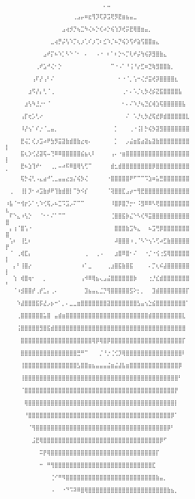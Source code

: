   ⠀⠀⠀⠀⠀⠀⠀⠀⠀⠀⠀⠀⠀⠀⠀⠀⠀⠀⠀⠀⠀⠀⠀⠀⠀⠀⡀⣀⠀⠀⠀⠀⠀⠀⠀⠀⠀⠀⠀⠀⠀⠀⠀⠀⠀⠀⠀⠀⠀⠀
⠀⠀⠀⠀⠀⠀⠀⠀⠀⠀⠀⠀⠀⠀⠀⠀⠀⠀⢀⣠⡤⠶⣖⢻⡹⢏⡽⣩⢟⡻⣟⣶⣦⣤⣀⠀⠀⠀⠀⠀⠀⠀⠀⠀⠀⠀⠀⠀⠀⠀
⠀⠀⠀⠀⠀⠀⠀⠀⠀⠀⠀⠀⠀⠀⠀⣠⢴⡺⡙⢦⣉⠳⢌⠦⡑⢎⠴⡑⢮⢱⡹⢞⡭⣟⢿⣿⣶⣤⡀⠀⠀⠀⠀⠀⠀⠀⠀⠀⠀⠀
⠀⠀⠀⠀⠀⠀⠀⠀⠀⠀⠀⠀⣀⢴⡛⡬⢣⠱⡉⢆⡰⢁⠎⡰⢉⠆⣊⠱⡈⠦⡙⢮⡱⢫⠞⣵⢫⣿⣿⣶⣄⠀⠀⠀⠀⠀⠀⠀⠀⠀
⠀⠀⠀⠀⠀⠀⠀⠀⠀⠀⣠⠞⡍⠦⠱⡁⠣⠑⠈⠂⠀⠄⠀⠀⠠⠐⠀⠆⠁⠆⡑⠢⡉⢇⠞⡬⢳⢮⡽⣻⣿⣷⣄⠀⠀⠀⠀⠀⠀⠀
⠀⠀⠀⠀⠀⠀⠀⠀⢀⠞⣡⠚⢌⠂⡑⠀⠀⠀⠀⠀⠀⠀⠀⠀⠀⠀⠀⠀⠉⠐⠠⠁⠘⢨⠘⡔⣋⠶⣙⢷⣻⣿⣿⣷⡀⠀⠀⠀⠀⠀
⠀⠀⠀⠀⠀⠀⠀⢠⠏⡜⢠⠃⠌⠀⠀⠀⠀⠀⠀⠀⠀⠀⠀⠀⠀⠀⠀⠀⠀⠀⠂⠐⠈⡀⢡⠒⢌⡚⣭⢞⡽⣿⣿⣿⣿⣆⠀⠀⠀⠀
⠀⠀⠀⠀⠀⠀⣰⠫⡜⡄⢃⠈⢀⠀⠀⠀⠀⠀⠀⠀⠀⠀⠀⠀⠀⠀⠀⠀⠀⠀⠀⢀⠂⠄⠡⡈⢆⡳⢜⡮⣝⣯⣿⣿⣿⣿⣧⠀⠀⠀
⠀⠀⠀⠀⠀⣰⢣⠳⣘⡐⠂⠈⠀⠀⠀⠀⠀⠀⠀⠀⠀⠀⠀⠀⠀⠀⠀⠀⠀⠀⠀⠂⠄⠌⠱⡘⢦⣙⣎⢾⣱⢯⣿⣿⣿⣿⣿⣧⠀⠀
⠀⠀⠀⠀⢠⡏⢖⡡⢃⠔⠀⠀⠀⠀⠀⠀⠀⠀⠀⠀⠀⠀⠀⠀⠀⠀⠀⠀⠀⠀⠀⠀⠌⠀⠡⡘⢆⡳⣜⢯⣞⡿⣾⣿⣿⣿⣿⣿⣇⠀
⠀⠀⠀⠀⠸⡜⢢⠁⠎⡐⠈⣀⣤⡀⠀⠀⠀⠀⠀⠀⠀⠀⠀⠀⠀⠀⠀⠀⠀⡁⠀⠀⠀⢀⠐⢨⡇⡓⢮⡳⣽⣻⣿⣿⣿⣿⣿⣿⣿⠀
⠀⠀⠀⠀⣟⢬⡁⢎⡰⣩⠴⠟⣳⡻⣭⣽⣷⣾⣿⣷⣔⢶⠄⠀⠀⠀⠀⠀⠀⡁⠀⠀⡠⣬⣶⣯⣴⣽⣦⣽⣷⣿⣿⣿⣿⣿⣿⣿⣿⡇
⠀⠀⠀⠀⣯⢆⡱⢊⣜⣽⢯⠤⢙⠿⠿⣿⣿⣿⣿⣿⣮⣦⢆⠇⠀⠀⠀⠀⢠⠄⠐⣶⣿⣿⣿⣿⣿⣿⣿⣿⣿⣿⣿⣿⣿⣿⣿⣿⣿⡇
⠀⠀⠀⠀⣟⠦⣱⢹⠞⠂⠀⠀⢀⡀⠤⠴⠯⠿⣿⢿⢣⢋⠉⠀⠀⠀⠀⠀⣾⣂⣾⣿⣿⣿⣿⣿⣿⣿⣿⡿⣿⣿⣿⣿⣿⣿⣿⣿⣿⠁
⠀⠀⠀⠀⢯⡓⢬⢃⠠⣄⣴⠚⢁⣀⣤⣤⣔⣲⡌⢮⡳⢌⠀⠀⠀⠀⠀⠐⣿⣿⣿⣿⣿⠟⠋⠉⠉⠩⣱⠶⣥⣛⣿⣿⣿⣿⣿⣿⣿⠀
⠀⢀⠀⠀⢸⡇⡹⠂⠴⣩⣷⡾⠟⢹⣷⣾⣿⡇⠉⡳⠪⡎⠀⠀⠀⠀⠀⠈⢽⣿⣿⣏⣠⡴⠒⢻⣟⣿⣿⣿⣿⣿⣿⣿⣿⣿⣿⣿⣿⠀
⠰⣧⠈⠒⢺⡖⡡⠁⢂⠱⢊⢯⡠⠦⣉⠩⣩⡠⠍⠉⠉⠀⠀⠀⠀⠀⠀⠀⠸⣿⡿⣿⡙⡒⠂⠨⣻⠿⠿⠣⢟⣿⣿⣿⣿⣿⣿⣿⣿⣆
⠀⠏⠑⣄⠰⢣⡑⠀⠀⠈⠂⠂⠌⠁⠉⠉⠀⠀⠀⠀⠀⠀⠀⠀⠀⠀⠀⠀⢈⣿⣿⣯⡷⣌⠑⠣⢎⠻⣭⣿⣿⣿⣿⣿⣿⣿⣿⣿⣿⣿
⠀⡄⢰⠈⣿⢡⠐⠀⠀⠀⠀⠀⠀⠀⠀⠀⠀⠀⠀⠀⠀⠀⠀⠀⠀⠀⠀⠀⠀⣿⣿⣿⣷⣩⠳⣄⠀⠀⠦⣩⢛⡿⣿⣿⣿⣿⣿⣿⣿⣿
⠀⢡⠆⠀⢸⣃⠆⠀⠀⠀⠀⠀⠀⠀⠀⠀⠀⠀⠀⠀⠀⠀⠀⠀⠀⠀⠀⠀⠀⠼⣿⣿⣿⠰⢀⠈⠣⠑⢢⠡⢋⠴⣋⣷⣿⣿⣿⣿⣿⡟
⠀⠈⠀⢀⢾⣏⡄⠀⠀⠀⠀⠀⠀⠀⠀⠀⠀⠀⠀⠀⠀⢀⠀⠀⢀⠠⠀⠀⠀⣰⣿⠿⣿⠂⠌⠀⠀⠐⡈⠐⢪⢐⣫⢿⣿⣿⣿⣿⣿⡇
⠀⠀⡄⠃⢸⣿⡔⠀⠀⠀⠀⠀⠀⠀⠀⠀⠀⠀⠀⠀⠰⠁⣀⠀⠀⠀⠀⢀⣰⣿⣯⣷⣿⣯⠀⠀⠀⠀⠄⡉⢆⠮⣼⣿⣿⣿⣿⣿⣿⡇
⠀⠀⢱⠀⢾⣿⢶⠂⠀⠀⡀⠀⠀⠀⠀⠀⠀⠀⠀⠀⢠⠺⠿⢿⣦⢄⣠⣬⣿⣿⣿⣿⣿⣿⡷⠀⠀⠀⢐⡘⣎⣾⣿⣿⣿⣿⣿⣿⣿⠃
⠀⠀⠈⠰⣺⣿⣿⡞⢀⡞⣁⡄⢀⠄⠀⠀⠀⠀⠀⠀⠀⣹⣦⣤⣄⣈⡙⢻⣿⣿⣿⣿⣿⣫⠕⡂⡀⠀⠀⣹⣾⣿⣿⣿⣿⣿⣿⣿⡏⠀
⠀⠀⠀⠱⣼⣿⣿⣿⣯⡯⣜⡠⡦⠒⠁⡀⠄⣀⣀⣶⣿⣿⣿⣿⣿⣿⣿⣽⣿⣿⣿⣿⣿⣿⣿⣣⣤⢢⣑⣮⣿⣿⣿⣿⣿⣿⣿⣿⠁⠀
⠀⠀⠀⢀⣿⣿⣿⣿⣿⣿⣥⣿⠀⣤⣾⣶⣿⣿⣿⣿⣿⣿⣿⣿⣿⣿⣿⣿⣿⣿⣿⣿⣿⣿⣿⣿⣿⣿⣾⣿⣿⣿⣿⣿⣿⣿⣿⣇⠀⠀
⠀⠀⠀⢨⣿⣿⣿⣿⣿⣻⣿⣯⣾⣿⣿⣿⣿⣿⣿⣿⣿⣿⣿⣿⣿⣿⣿⣿⣿⣿⣿⣿⣿⣿⣿⣿⣿⣿⣿⣿⣿⣿⣿⣿⣿⣿⣿⣿⠀⠀
⠀⠀⠀⠀⣿⣿⣿⣿⣿⣿⣿⣿⣿⣿⣿⣿⣿⣿⣿⣿⣿⣿⣿⢿⡿⢿⣿⡿⣿⣿⣿⣿⣿⣿⣿⣿⣿⣿⣿⣿⣿⣿⣿⣿⣿⣿⣿⡏⠀⠀
⠀⠀⠀⠀⣿⣿⣿⣿⣿⣿⣿⣿⣿⣿⣿⣿⣿⣿⣿⣛⠛⠉⠀⠀⠀⡈⠘⡐⢈⢊⡹⢿⣿⣿⣿⣿⣿⣿⣿⣿⣿⣿⣿⣿⣿⣿⣿⠇⠀⠀
⠀⠀⠀⠀⢸⣿⣿⣿⣿⣿⣿⣿⣿⣿⣿⣿⣿⣿⣿⣣⣿⣿⣶⣦⣤⣤⣤⣬⣶⣬⣼⣧⣶⣿⣿⣿⣿⣿⣿⣿⣿⣿⣿⣿⣿⣿⡿⠀⠀⠀
⠀⠀⠀⠀⢸⣿⣿⣿⣿⣿⣿⣿⣿⣿⣿⣿⣿⣿⣿⣿⣿⣿⣿⣿⣿⣿⣿⣿⣿⣿⣿⣿⣿⣿⣿⣿⣿⣿⣿⣿⣿⣿⣿⣿⣿⣿⠃⠀⠀⠀
⠀⠀⠀⠀⠈⣿⣿⣿⣿⣿⣿⣿⣿⣿⣿⣿⣿⣿⣿⣿⣿⣿⣿⣿⣿⣿⣿⣿⣿⣿⣿⣿⣿⣿⣿⣿⣿⣿⣿⣿⣿⣿⣿⣿⣿⡟⠀⠀⠀⠀
⠀⠀⠀⠀⠀⢿⣿⣿⣿⣿⣿⣿⣿⣿⣿⣿⣿⣿⣿⣿⣿⣿⣿⣿⣿⣿⣿⣿⣿⣿⣿⣿⣿⣿⣿⣿⣿⣿⣿⣿⣿⣿⣿⣿⣿⡇⠀⠀⠀⠀
⠀⠀⠀⠀⠀⠘⣿⣿⣿⣿⣿⣿⣿⣿⣿⣿⣿⣿⣿⣿⣿⣿⣿⣿⣿⣿⣿⣿⣿⣿⣿⣿⣿⣿⣿⣿⣿⣿⣿⣿⣿⣿⣿⣿⡿⠁⠀⠀⠀⠀
⠀⠀⠀⠀⠀⠀⠈⢻⣿⣿⣿⣿⣿⣿⣿⣿⣿⣿⣿⣿⣿⣿⣿⣿⣿⣿⣿⣿⣿⣿⣿⣿⣿⣿⣿⣿⣿⣿⣿⣿⣿⣿⣿⡿⠃⠀⠀⠀⠀⠀
⠀⠀⠀⠀⠀⠀⠀⣨⣟⢿⣿⣿⣿⣿⣿⣿⣿⣿⣿⣿⣿⣿⣿⣿⣿⣿⣿⣿⣿⣿⣿⣿⣿⣿⣿⣿⣿⣿⣿⣿⣿⡿⠋⠀⠀⠀⠀⠀⠀⠀
⠀⠀⠀⠀⠀⠀⠀⠀⠀⠭⡟⢿⣿⣿⣿⣿⣿⣿⣿⣿⣿⣿⣿⣿⣿⣿⣿⣿⣿⣿⣿⣿⣿⣿⣿⣿⣿⣿⣿⣿⡏⠀⠀⠀⠀⠀⠀⠀⠀⠀
⠀⠀⠀⠀⠀⠀⠀⠀⠀⠒⠀⠛⢻⣿⣿⣿⣿⣿⣿⣿⣿⣿⣿⣿⣿⣿⣿⣿⣿⣿⣿⣿⣿⣿⣿⣿⣿⣿⣿⣏⠀⠀⠀⠀⠀⠀⠀⠀⠀⠀
⠀⠀⠀⠀⠀⠀⠀⠀⠀⠀⠀⠀⢈⠊⠛⠻⣿⣿⣿⣿⣿⣿⣿⣿⣿⣿⣿⣿⣿⣿⣿⣿⣿⣿⣿⣿⣿⣿⣿⣿⣷⣤⡀⠀⠀⠀⠀⠀⠀⠀
⠀⠀⠀⠀⠀⠀⠀⠀⠀⠀⠀⠀⠠⠀⠀⠐⠙⠩⠽⠿⣿⢿⣿⣿⣿⣿⣿⣿⣿⣿⣿⣿⣿⣿⣿⣿⣿⣿⣿⣿⣿⣿⣿⣷⣦⡀⠀⠀⠀⠀
